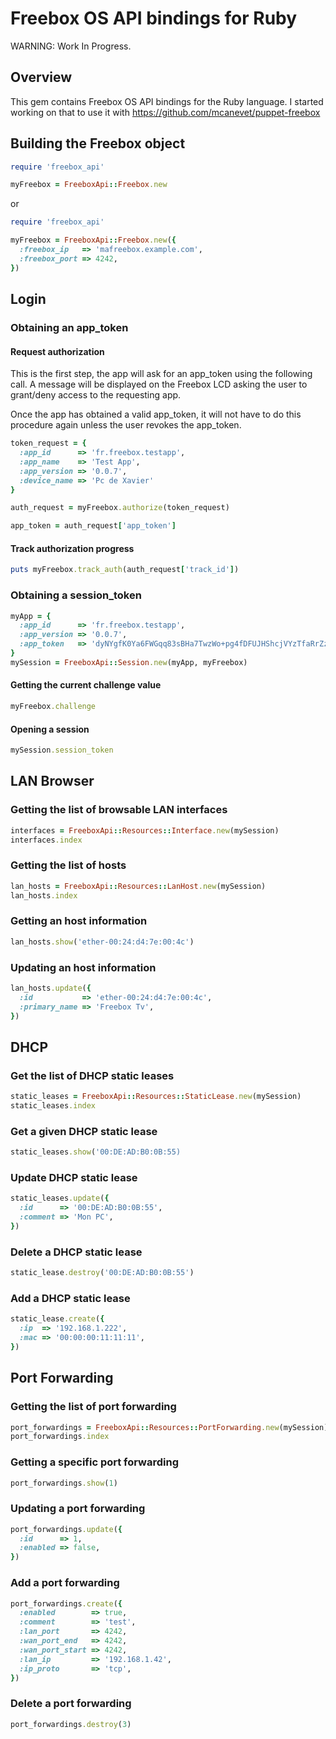 Freebox OS API bindings for Ruby
================================

WARNING: Work In Progress.

Overview
--------
This gem contains Freebox OS API bindings for the Ruby language.
I started working on that to use it with https://github.com/mcanevet/puppet-freebox

Building the Freebox object
---------------------------

```ruby
require 'freebox_api'

myFreebox = FreeboxApi::Freebox.new
```

or

```ruby
require 'freebox_api'

myFreebox = FreeboxApi::Freebox.new({
  :freebox_ip   => 'mafreebox.example.com',
  :freebox_port => 4242,
})
```

Login
-----

### Obtaining an app\_token

#### Request authorization

This is the first step, the app will ask for an app\_token using the following call. A message will be displayed on the Freebox LCD asking the user to grant/deny access to the requesting app.

Once the app has obtained a valid app\_token, it will not have to do this procedure again unless the user revokes the app\_token.

```ruby
token_request = {
  :app_id      => 'fr.freebox.testapp',
  :app_name    => 'Test App',
  :app_version => '0.0.7',
  :device_name => 'Pc de Xavier'
}

auth_request = myFreebox.authorize(token_request)

app_token = auth_request['app_token']
```

#### Track authorization progress

```ruby
puts myFreebox.track_auth(auth_request['track_id'])
```

### Obtaining a session\_token

```ruby
myApp = {
  :app_id      => 'fr.freebox.testapp',
  :app_version => '0.0.7',
  :app_token   => 'dyNYgfK0Ya6FWGqq83sBHa7TwzWo+pg4fDFUJHShcjVYzTfaRrZzm93p7OTAfH/0',
}
mySession = FreeboxApi::Session.new(myApp, myFreebox)
```

#### Getting the current challenge value

```ruby
myFreebox.challenge
```

#### Opening a session

```ruby
mySession.session_token
```

LAN Browser
-----------

### Getting the list of browsable LAN interfaces

```ruby
interfaces = FreeboxApi::Resources::Interface.new(mySession)
interfaces.index
```

### Getting the list of hosts

```ruby
lan_hosts = FreeboxApi::Resources::LanHost.new(mySession)
lan_hosts.index
```

### Getting an host information

```ruby
lan_hosts.show('ether-00:24:d4:7e:00:4c')
```

### Updating an host information

```ruby
lan_hosts.update({
  :id           => 'ether-00:24:d4:7e:00:4c',
  :primary_name => 'Freebox Tv',
})
```

DHCP
----

### Get the list of DHCP static leases

```ruby
static_leases = FreeboxApi::Resources::StaticLease.new(mySession)
static_leases.index
```

### Get a given DHCP static lease

```ruby
static_leases.show('00:DE:AD:B0:0B:55)
```

### Update DHCP static lease

```ruby
static_leases.update({
  :id      => '00:DE:AD:B0:0B:55',
  :comment => 'Mon PC',
})
```

### Delete a DHCP static lease

```ruby
static_lease.destroy('00:DE:AD:B0:0B:55')
```

### Add a DHCP static lease
```ruby
static_lease.create({
  :ip  => '192.168.1.222',
  :mac => '00:00:00:11:11:11',
})
```

Port Forwarding
---------------

### Getting the list of port forwarding

```ruby
port_forwardings = FreeboxApi::Resources::PortForwarding.new(mySession)
port_forwardings.index
```

### Getting a specific port forwarding

```ruby
port_forwardings.show(1)
```

### Updating a port forwarding

```ruby
port_forwardings.update({
  :id      => 1,
  :enabled => false,
})
```

### Add a port forwarding

```ruby
port_forwardings.create({
  :enabled        => true,
  :comment        => 'test',
  :lan_port       => 4242,
  :wan_port_end   => 4242,
  :wan_port_start => 4242,
  :lan_ip         => '192.168.1.42',
  :ip_proto       => 'tcp',
})
```

### Delete a port forwarding

```ruby
port_forwardings.destroy(3)
```
